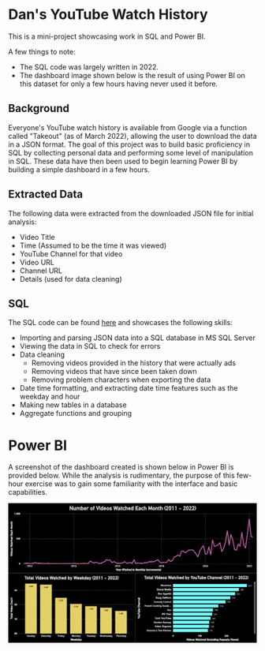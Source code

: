 # Dan's YouTube Watch History
This is a mini-project showcasing work in SQL and Power BI.

A few things to note:
* The SQL code was largely written in 2022.
* The dashboard image shown below is the result of using Power BI on this dataset for only a few hours having never used it before.

## Background
Everyone's YouTube watch history is available from Google via a function called "Takeout" (as of March 2022), allowing the user to download the data in a JSON format.  The goal of this project was to build basic proficiency in SQL by collecting personal data and performing some level of manipulation in SQL.  These data have then been used to begin learning Power BI by building a simple dashboard in a few hours.

## Extracted Data
The following data were extracted from the downloaded JSON file for initial analysis:
* Video Title
* Time (Assumed to be the time it was viewed)
* YouTube Channel for that video
* Video URL
* Channel URL
* Details (used for data cleaning)

## SQL
The SQL code can be found [here](SQL_Queries/SQLQuery2_YoutubeAll_Compact_Code_2.sql) and showcases the following skills:
* Importing and parsing JSON data into a SQL database in MS SQL Server
* Viewing the data in SQL to check for errors
* Data cleaning
    * Removing videos provided in the history that were actually ads
    * Removing videos that have since been taken down
    * Removing problem characters when exporting the data
* Date time formatting, and extracting date time features such as the weekday and hour
* Making new tables in a database
* Aggregate functions and grouping

# Power BI
A screenshot of the dashboard created is shown below in Power BI is provided below. While the analysis is rudimentary, the purpose of this few-hour exercise was to gain some familiarity with the interface and basic capabilities.

![Dashboard](Power_BI_Dashboard_Images/YouTube_Watch_History_Dashboard.png)
